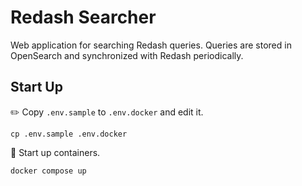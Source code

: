# Redash Searcher

Web application for searching Redash queries.
Queries are stored in OpenSearch and synchronized with Redash periodically.

## Start Up

:pencil2: Copy `.env.sample` to `.env.docker` and edit it.

```console
cp .env.sample .env.docker
```

:rocket: Start up containers.

```console
docker compose up
```
